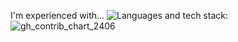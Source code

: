 I'm experienced with...
![Languages and tech stack:](https://github-readme-tech-stack.vercel.app/api/cards?title=Tech+stack%3A&fontFamily=FiraCode&showBorder=false&lineHeight=25&lineCount=5&gap=5&width=900&hideBg=true&hideTitle=true&bg=%230D1117&badge=%23161B22&border=%2321262D&titleColor=%2358A6FF&line1=javascript%2Cjavascript%2CF7DF1E%3Btypescript%2Ctypescript%2C3178C6%3Bhtml5%2Chtml5%2CE34F26%3Bcss3%2Ccss3%2C1572B6%3B&line2=react%2Creact%2C61DAFB%3Bnext.js%2Cnextjs%2CFFFFFF%3Btailwindcss%2Ctailwindcss%2C06B6D4%3Bradixui%2Cradix+ui%2CFFFFFF%3Bbulma%2Cbulma%2C00D1B2%3Brsuite%2Crsuite%2C5386e7%3Bframermotion%2Cframer+motion%2C0055FF%3B&line3=nestjs%2Cnestjs%2CE0234E%3Bpostgresql%2Cpostgresql%2C4169E1%3Bprisma%2Cprisma%2C1B222D%3Bfirebase%2Cfirebase%2CFFCA28%3Brestapi%2CREST+API%2CFFFFFF%3Bmicroservices%2Cmicroservices%2CFFFFFF%3Bswagger%2Cswagger%2C85EA2D%3B&line4=visualstudiocode%2Cvisual+studio+code%2C007ACC%3Bgithub%2Cgithub%2CFFFFFF%3Bnx%2Cnx%2CFFFFFF%3Bzod%2Czod%2CFFFFFF%3Bdocker%2Cdocker%2C2496ED%3Binsomnia%2Cinsomnia%2C4000BF%3B)
![gh_contrib_chart_2406](https://github.com/myrddral/myrddral/assets/63015493/1deec2fb-184e-4e63-bd82-126b78cb0b56)

